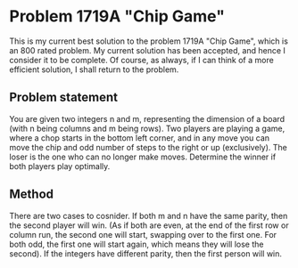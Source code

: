 # Problem 1719A "Chip Game"
This is my current best solution to the problem 1719A "Chip Game", which is an 800 rated problem. My current solution has been accepted, and hence I consider it to be complete. Of course, as always, if I can think of a more efficient solution, I shall return to the problem. 

## Problem statement
You are given two integers n and m, representing the dimension of a board (with n being columns and m being rows). Two players are playing a game, where a chop starts in the bottom left corner, and in any move you can move the chip and odd number of steps to the right or up (exclusively). The loser is the one who can no longer make moves. Determine the winner if both players play optimally.

## Method
There are two cases to cosnider. If both m and n have the same parity, then the second player will win. (As if both are even, at the end of the first row or column run, the second one will start, swapping over to the first one. For both odd, the first one will start again, which means they will lose the second). If the integers have different parity, then the first person will win.